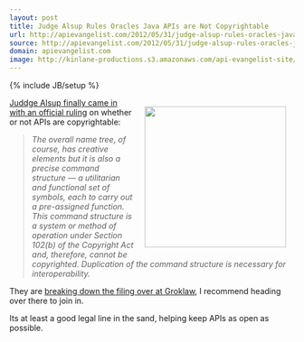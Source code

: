 ```yaml
---
layout: post
title: Judge Alsup Rules Oracles Java APIs are Not Copyrightable 
url: http://apievangelist.com/2012/05/31/judge-alsup-rules-oracles-java-apis-are-not-copyrightable-/
source: http://apievangelist.com/2012/05/31/judge-alsup-rules-oracles-java-apis-are-not-copyrightable-/
domain: apievangelist.com
image: http://kinlane-productions.s3.amazonaws.com/api-evangelist-site/blog/oraclevgoogle.png
---
```

{% include JB/setup %}<p><p><img style="padding: 15px;" src="http://kinlane-productions.s3.amazonaws.com/api-voice/oraclevgoogle/oraclevgoogle.png" alt="" width="250" align="right" /></p>
<p><a href="http://www.groklaw.net/article.php?story=20120531173633275">Juddge Alsup finally came in with an official ruling</a> on whether or not APIs are copyrightable:</p>
<blockquote><em>The overall name tree, of course, has creative elements but it is also a precise command structure &mdash; a utilitarian and functional set of symbols, each to carry out a pre-assigned function. This command structure is a system or method of operation under Section 102(b) of the Copyright Act and, therefore, cannot be copyrighted. Duplication of the command structure is necessary for interoperability.</em></blockquote>
<p>They are <a href="http://www.groklaw.net/article.php?story=20120531173633275">breaking down the filing over at Groklaw</a>, I recommend heading over there to join in.</p>
<p>Its at least a good legal line in the sand, helping keep APIs as open as possible.</p></p>
